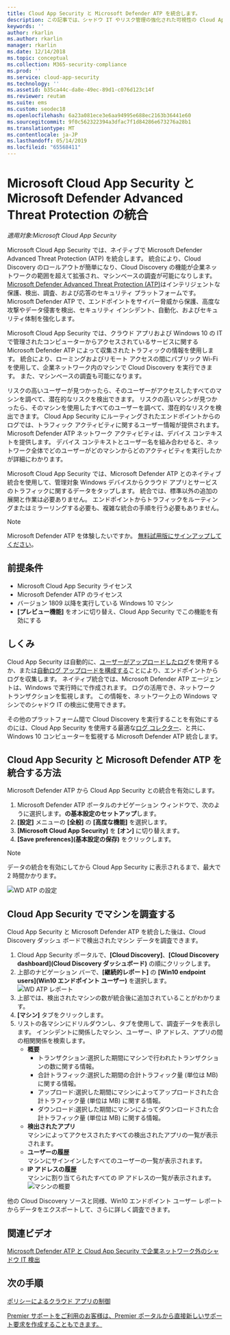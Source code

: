 ```yaml
---
title: Cloud App Security と Microsoft Defender ATP を統合します。
description: この記事では、シャドウ IT やリスク管理の強化された可視性の Cloud App Security と Microsoft Defender Advanced Threat Protection を統合する方法について説明します。
keywords: ''
author: rkarlin
ms.author: rkarlin
manager: rkarlin
ms.date: 12/14/2018
ms.topic: conceptual
ms.collection: M365-security-compliance
ms.prod: ''
ms.service: cloud-app-security
ms.technology: ''
ms.assetid: b35ca44c-da8e-49ec-89d1-c076d123c14f
ms.reviewer: reutam
ms.suite: ems
ms.custom: seodec18
ms.openlocfilehash: 6a23a081ece3e6aa94995e688ec2163b36441e60
ms.sourcegitcommit: 9f0c562322394a3dfac7f1d84286e673276a28b1
ms.translationtype: MT
ms.contentlocale: ja-JP
ms.lasthandoff: 05/14/2019
ms.locfileid: "65568411"
---
```

# <a name="microsoft-defender-advanced-threat-protection-integration-with-microsoft-cloud-app-security"></a>Microsoft Cloud App Security と Microsoft Defender Advanced Threat Protection の統合

*適用対象:Microsoft Cloud App Security*

Microsoft Cloud App Security では、ネイティブで Microsoft Defender Advanced Threat Protection (ATP) を統合します。 統合により、Cloud Discovery のロールアウトが簡単になり、Cloud Discovery の機能が企業ネットワークの範囲を超えて拡張され、マシンベースの調査が可能になりします。 [Microsoft Defender Advanced Threat Protection (ATP)](https://docs.microsoft.com/windows/security/threat-protection/windows-defender-atp/windows-defender-advanced-threat-protection)はインテリジェントな保護、検出、調査、および応答のセキュリティ プラットフォームです。 Microsoft Defender ATP で、エンドポイントをサイバー脅威から保護、高度な攻撃やデータ侵害を検出、セキュリティ インシデント、自動化、およびセキュリティ体制を強化します。

Microsoft Cloud App Security では、クラウド アプリおよび Windows 10 の IT で管理されたコンピューターからアクセスされているサービスに関する Microsoft Defender ATP によって収集されたトラフィックの情報を使用します。 統合により、ローミングおよびリモート アクセスの間にパブリック Wi-Fi を使用して、企業ネットワーク内のマシンで Cloud Discovery を実行できます。 また、マシンベースの調査も可能になります。

リスクの高いユーザーが見つかったら、そのユーザーがアクセスしたすべてのマシンを調べて、潜在的なリスクを検出できます。 リスクの高いマシンが見つかったら、そのマシンを使用したすべてのユーザーを調べて、潜在的なリスクを検出できます。 Cloud App Security にルーティングされたエンドポイントからのログでは、トラフィック アクティビティに関するユーザー情報が提供されます。 Microsoft Defender ATP ネットワーク アクティビティは、デバイス コンテキストを提供します。 デバイス コンテキストとユーザー名を組み合わせると、ネットワーク全体でどのユーザーがどのマシンからどのアクティビティを実行したかが詳細にわかります。

Microsoft Cloud App Security では、Microsoft Defender ATP とのネイティブ統合を使用して、管理対象 Windows デバイスからクラウド アプリとサービスのトラフィックに関するデータをタップします。 統合では、標準以外の追加の展開と作業は必要ありません。 エンドポイントからトラフィックをルーティングまたはミラーリングする必要も、複雑な統合の手順を行う必要もありません。

> [!NOTE]
> Microsoft Defender ATP を体験したいですか。 [無料試用版にサインアップしてください](https://www.microsoft.com/WindowsForBusiness/windows-atp?ocid=docs-wdatp-assignaccess-abovefoldlink)。
>


## <a name="prerequisites"></a>前提条件

- Microsoft Cloud App Security ライセンス
- Microsoft Defender ATP のライセンス
- バージョン 1809 以降を実行している Windows 10 マシン
- **[プレビュー機能]** をオンに切り替え、Cloud App Security でこの機能を有効にする

## <a name="how-it-works"></a>しくみ

Cloud App Security は自動的に、[ユーザーがアップロードしたログ](create-snapshot-cloud-discovery-reports.md)を使用するか、または[自動ログ アップロードを構成する](discovery-docker.md)ことにより、エンドポイントからログを収集します。 ネイティブ統合では、Microsoft Defender ATP エージェントは、Windows で実行時にで作成されます。 ログの活用でき、ネットワーク トランザクションを監視します。 この情報を、ネットワーク上の Windows マシンでのシャドウ IT の検出に使用できます。

その他のプラットフォーム間で Cloud Discovery を実行することを有効にするのには、Cloud App Security を使用する最適な[ログ コレクター](discovery-docker.md)、と共に、Windows 10 コンピューターを監視する Microsoft Defender ATP 統合します。

## <a name="how-to-integrate-microsoft-defender-atp-with-cloud-app-security"></a>Cloud App Security と Microsoft Defender ATP を統合する方法

Microsoft Defender ATP から Cloud App Security との統合を有効にします。

1. Microsoft Defender ATP ポータルのナビゲーション ウィンドウで、次のように選択します。**の基本設定のセットアップ**します。
2. **[設定]** メニューの **[全般]** の **[高度な機能]** を選択します。
3. **[Microsoft Cloud App Security]** を **[オン]** に切り替えます。
4. **[Save preferences]\(基本設定の保存\)** をクリックします。

>[!NOTE]
> データの統合を有効にしてから Cloud App Security に表示されるまで、最大で 2 時間かかります。
>

   ![WD ATP の設定](./media/wdatp-settings.png)

## <a name="investigate-machines-in-cloud-app-security"></a>Cloud App Security でマシンを調査する

Cloud App Security と Microsoft Defender ATP を統合した後は、Cloud Discovery ダッシュ ボードで検出されたマシン データを調査できます。

1. Cloud App Security ポータルで、**[Cloud Discovery]**、**[Cloud Discovery dashboard]\(Cloud Discovery ダッシュボード\)** の順にクリックします。
2. 上部のナビゲーション バーで、**[継続的レポート]** の **[Win10 endpoint users]\(Win10 エンドポイント ユーザー\)** を選択します。
  ![WD ATP レポート](./media/win10-dashboard-report.png)
3. 上部では、検出されたマシンの数が統合後に追加されていることがわかります。
4. **[マシン]** タブをクリックします。
5. リストの各マシンにドリルダウンし、タブを使用して、調査データを表示します。 インシデントに関係したマシン、ユーザー、IP アドレス、アプリの間の相関関係を検索します。
   - **概要**
      - トランザクション:選択した期間にマシンで行われたトランザクションの数に関する情報。
      - 合計トラフィック:選択した期間の合計トラフィック量 (単位は MB) に関する情報。
     - アップロード:選択した期間にマシンによってアップロードされた合計トラフィック量 (単位は MB) に関する情報。
     - ダウンロード:選択した期間にマシンによってダウンロードされた合計トラフィック量 (単位は MB) に関する情報。
   - **検出されたアプリ**<br>
  マシンによってアクセスされたすべての検出されたアプリの一覧が表示されます。
   - **ユーザーの履歴**<br>
    マシンにサインインしたすべてのユーザーの一覧が表示されます。
   - **IP アドレスの履歴**<br>
    マシンに割り当てられたすべての IP アドレスの一覧が表示されます。
 ![マシンの概要](./media/machines-overview.png)
 
他の Cloud Discovery ソースと同様、Win10 エンドポイント ユーザー レポートからデータをエクスポートして、さらに詳しく調査できます。 


## <a name="related-videos"></a>関連ビデオ

[Microsoft Defender ATP と Cloud App Security で企業ネットワーク外のシャドウ IT 検出](https://www.youtube.com/watch?v=f8hbvbY1Hnc)  

## <a name="next-steps"></a>次の手順 
[ポリシーによるクラウド アプリの制御](control-cloud-apps-with-policies.md) 

[Premier サポートをご利用のお客様は、Premier ポータルから直接新しいサポート要求を作成することもできます。](https://premier.microsoft.com/)  
  
